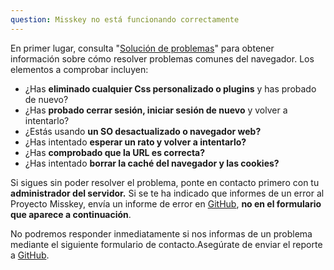 ```yaml
---
question: Misskey no está funcionando correctamente
---
```


En primer lugar, consulta "[Solución de problemas](/docs/for-users/resources/troubleshooting/)" para obtener información sobre cómo resolver problemas comunes del navegador.
Los elementos a comprobar incluyen:

- ¿Has **eliminado cualquier Css personalizado o plugins** y has probado de nuevo?
- ¿Has **probado cerrar sesión, iniciar sesión de nuevo** y volver a intentarlo?
- ¿Estás usando **un SO desactualizado o navegador web?**
- ¿Has intentado **esperar un rato y volver a intentarlo?**
- ¿Has **comprobado que la URL es correcta?**
- ¿Has intentado **borrar la caché del navegador y las cookies?**

Si sigues sin poder resolver el problema, ponte en contacto primero con tu **administrador del servidor.**
Si se te ha indicado que informes de un error al Proyecto Misskey, envía un informe de error en [GitHub](https://github.com/misskey-dev/misskey/issues/new/choose), **no en el formulario que aparece a continuación**.

No podremos responder inmediatamente si nos informas de un problema mediante el siguiente formulario de contacto.Asegúrate de enviar el reporte a [GitHub](https://github.com/misskey-dev/misskey/issues/new/choose).
